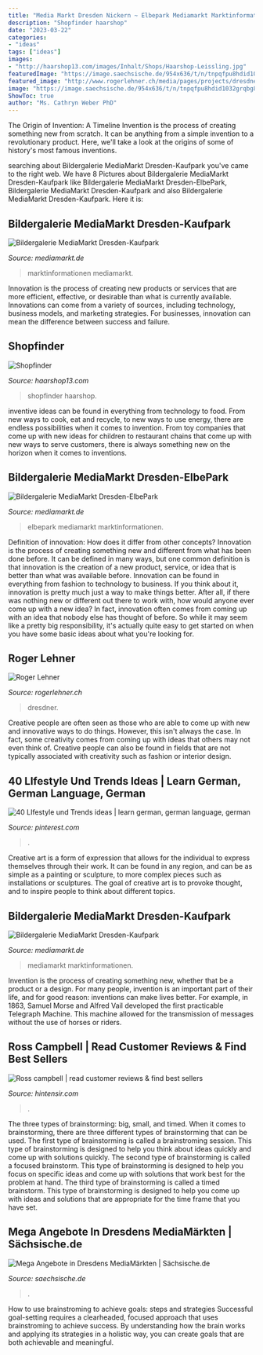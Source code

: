 ```yaml
---
title: "Media Markt Dresden Nickern ~ Elbepark Mediamarkt Marktinformationen"
description: "Shopfinder haarshop"
date: "2023-03-22"
categories:
- "ideas"
tags: ["ideas"]
images:
- "http://haarshop13.com/images/Inhalt/Shops/Haarshop-Leissling.jpg"
featuredImage: "https://image.saechsische.de/954x636/t/n/tnpqfpu8hdid1032grqbg8ix35bgutwq.jpg"
featured_image: "http://www.rogerlehner.ch/media/pages/projects/dresdner-moderne/602211846-1609661148/dsc0448.jpeg"
image: "https://image.saechsische.de/954x636/t/n/tnpqfpu8hdid1032grqbg8ix35bgutwq.jpg"
ShowToc: true
author: "Ms. Cathryn Weber PhD"
---
```



The Origin of Invention: A Timeline
Invention is the process of creating something new from scratch. It can be anything from a simple invention to a revolutionary product. Here, we'll take a look at the origins of some of history's most famous inventions.

	

		
searching about Bildergalerie MediaMarkt Dresden-Kaufpark you've came to the right web. We have 8 Pictures about Bildergalerie MediaMarkt Dresden-Kaufpark like Bildergalerie MediaMarkt Dresden-ElbePark, Bildergalerie MediaMarkt Dresden-Kaufpark and also Bildergalerie MediaMarkt Dresden-Kaufpark. Here it is:
		
    
## Bildergalerie MediaMarkt Dresden-Kaufpark

<img loading=lazy src="https://www.mediamarkt.de/markt/assets/cms/outlet/86/outlet_images/detail_814_small.jpg" onerror="this.onerror=null;this.src='https://tse2.mm.bing.net/th?id=OIP.eig3AigNKPOcYoL8ej1WYgHaDY&amp;pid=15.1';" alt="Bildergalerie MediaMarkt Dresden-Kaufpark">

_Source: mediamarkt.de_

>marktinformationen mediamarkt. 

	

Innovation is the process of creating new products or services that are more efficient, effective, or desirable than what is currently available. Innovations can come from a variety of sources, including technology, business models, and marketing strategies. For businesses, innovation can mean the difference between success and failure.

    
## Shopfinder

<img loading=lazy src="http://haarshop13.com/images/Inhalt/Shops/Haarshop-Leissling.jpg" onerror="this.onerror=null;this.src='https://tse2.mm.bing.net/th?id=OIP.pYAUR1SPQjuoX5H7QY_oHgHaFj&amp;pid=15.1';" alt="Shopfinder">

_Source: haarshop13.com_

>shopfinder haarshop. 

	

inventive ideas can be found in everything from technology to food. From new ways to cook, eat and recycle, to new ways to use energy, there are endless possibilities when it comes to invention. From toy companies that come up with new ideas for children to restaurant chains that come up with new ways to serve customers, there is always something new on the horizon when it comes to inventions.

    
## Bildergalerie MediaMarkt Dresden-ElbePark

<img loading=lazy src="https://www.mediamarkt.de/markt/assets/cms/outlet/218/outlet_images/detail_865_small.jpg" onerror="this.onerror=null;this.src='https://tse4.mm.bing.net/th?id=OIP.MuJECSTkuhSmogse3smFeAHaDY&amp;pid=15.1';" alt="Bildergalerie MediaMarkt Dresden-ElbePark">

_Source: mediamarkt.de_

>elbepark mediamarkt marktinformationen. 

	

Definition of innovation: How does it differ from other concepts?
Innovation is the process of creating something new and different from what has been done before. It can be defined in many ways, but one common definition is that innovation is the creation of a new product, service, or idea that is better than what was available before. Innovation can be found in everything from fashion to technology to business.
If you think about it, innovation is pretty much just a way to make things better. After all, if there was nothing new or different out there to work with, how would anyone ever come up with a new idea? In fact, innovation often comes from coming up with an idea that nobody else has thought of before. So while it may seem like a pretty big responsibility, it's actually quite easy to get started on when you have some basic ideas about what you're looking for.

    
## Roger Lehner

<img loading=lazy src="http://www.rogerlehner.ch/media/pages/projects/dresdner-moderne/602211846-1609661148/dsc0448.jpeg" onerror="this.onerror=null;this.src='https://tse4.mm.bing.net/th?id=OIP.sfUiTruF6VO8k96sr8MfMQHaE6&amp;pid=15.1';" alt="Roger Lehner">

_Source: rogerlehner.ch_

>dresdner. 

	

Creative people are often seen as those who are able to come up with new and innovative ways to do things. However, this isn't always the case. In fact, some creativity comes from coming up with ideas that others may not even think of. Creative people can also be found in fields that are not typically associated with creativity such as fashion or interior design.

    
## 40 LIfestyle Und Trends Ideas | Learn German, German Language, German

<img loading=lazy src="https://i.pinimg.com/474x/48/a4/35/48a435d410621983b9faeb32d29cc6e5--die-deutschen-deutschland-germany.jpg" onerror="this.onerror=null;this.src='https://tse3.mm.bing.net/th?id=OIP.jhJumjNxEjSzzH9tUCV0zAAAAA&amp;pid=15.1';" alt="40 LIfestyle und Trends ideas | learn german, german language, german">

_Source: pinterest.com_

>. 

	

Creative art is a form of expression that allows for the individual to express themselves through their work. It can be found in any region, and can be as simple as a painting or sculpture, to more complex pieces such as installations or sculptures. The goal of creative art is to provoke thought, and to inspire people to think about different topics.

    
## Bildergalerie MediaMarkt Dresden-Kaufpark

<img loading=lazy src="https://www.mediamarkt.de/markt/assets/cms/outlet/86/outlet_images/detail_815_medium.jpg" onerror="this.onerror=null;this.src='https://tse1.mm.bing.net/th?id=OIP.NpovuTV4LdKVRdPlAavqoAHaDZ&amp;pid=15.1';" alt="Bildergalerie MediaMarkt Dresden-Kaufpark">

_Source: mediamarkt.de_

>mediamarkt marktinformationen. 

	

Invention is the process of creating something new, whether that be a product or a design. For many people, invention is an important part of their life, and for good reason: inventions can make lives better. For example, in 1863, Samuel Morse and Alfred Vail developed the first practicable Telegraph Machine. This machine allowed for the transmission of messages without the use of horses or riders.

    
## Ross Campbell | Read Customer Reviews &amp; Find Best Sellers

<img loading=lazy src="https://hintensir.com/nryb/vpDhk7mokrSYKeaH9egsPQAAAA.jpg" onerror="this.onerror=null;this.src='https://tse4.mm.bing.net/th?id=OIP.xjWxoxSmQ6RF4qTcwcUbPwAAAA&amp;pid=15.1';" alt="Ross campbell | read customer reviews &amp; find best sellers">

_Source: hintensir.com_

>. 

	

The three types of brainstorming: big, small, and timed.
When it comes to brainstorming, there are three different types of brainstorming that can be used. The first type of brainstorming is called a brainstroming session. This type of brainstorming is designed to help you think about ideas quickly and come up with solutions quickly. The second type of brainstorming is called a focused brainstorm. This type of brainstorming is designed to help you focus on specific ideas and come up with solutions that work best for the problem at hand. The third type of brainstorming is called a timed brainstorm. This type of brainstorming is designed to help you come up with ideas and solutions that are appropriate for the time frame that you have set.

    
## Mega Angebote In Dresdens MediaMärkten | Sächsische.de

<img loading=lazy src="https://image.saechsische.de/954x636/t/n/tnpqfpu8hdid1032grqbg8ix35bgutwq.jpg" onerror="this.onerror=null;this.src='https://tse4.mm.bing.net/th?id=OIP.QulPkiSb4wQId8mQdf51FAHaE8&amp;pid=15.1';" alt="Mega Angebote in Dresdens MediaMärkten | Sächsische.de">

_Source: saechsische.de_

>. 

	

How to use brainstroming to achieve goals: steps and strategies
Successful goal-setting requires a clearheaded, focused approach that uses brainstroming to achieve success. By understanding how the brain works and applying its strategies in a holistic way, you can create goals that are both achievable and meaningful.

